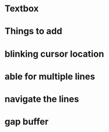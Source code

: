 # Textbox 

# Things to add

# blinking cursor location
# able for multiple lines 
# navigate the lines
# gap buffer